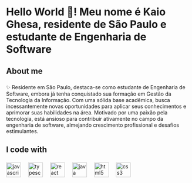 <h1 align="left">Hello World 👋! Meu nome é Kaio Ghesa, residente de São Paulo e estudante de Engenharia de Software</h1>

###


###

<h2 align="left">About me</h2>

###

<p align="left">✨ Residente em São Paulo, destaca-se como estudante de Engenharia de Software, embora já tenha conquistado sua formação em Gestão da Tecnologia da Informação. Com uma sólida base acadêmica, busca incessantemente novas oportunidades para aplicar seus conhecimentos e aprimorar suas habilidades na área. Motivado por uma paixão pela tecnologia, está ansioso para contribuir ativamente no campo da engenharia de software, almejando crescimento profissional e desafios estimulantes.</p>

###

<h2 align="left">I code with</h2>

###

<div align="left">
  <img src="https://cdn.jsdelivr.net/gh/devicons/devicon/icons/javascript/javascript-original.svg" height="40" alt="javascript logo"  />
  <img width="12" />
  <img src="https://cdn.jsdelivr.net/gh/devicons/devicon/icons/typescript/typescript-original.svg" height="40" alt="typescript logo"  />
  <img width="12" />
  <img src="https://cdn.jsdelivr.net/gh/devicons/devicon/icons/react/react-original.svg" height="40" alt="react logo"  />
  <img width="12" />
  <img src="https://cdn.jsdelivr.net/gh/devicons/devicon/icons/java/java-original.svg" height="40" alt="java logo"  />
  <img width="12" />
  <img src="https://cdn.jsdelivr.net/gh/devicons/devicon/icons/html5/html5-original.svg" height="40" alt="html5 logo"  />
  <img width="12" />
  <img src="https://cdn.jsdelivr.net/gh/devicons/devicon/icons/css3/css3-original.svg" height="40" alt="css3 logo"  />
</div>

###
